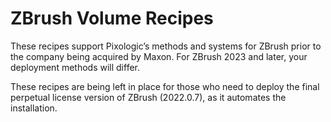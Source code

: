 # ZBrush Volume Recipes
These recipes support Pixologic’s methods and systems for ZBrush prior to the company being acquired by Maxon. For ZBrush 2023 and later, your deployment methods will differ. 

These recipes are being left in place for those who need to deploy the final perpetual license version of ZBrush (2022.0.7), as it automates the installation.
